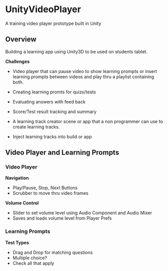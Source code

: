 # UnityVideoPlayer
A training video player prototype built in Unity

## Overview
Building a learning app using Unity3D to be used on students tablet.

**Challenges**
* Video player that can pause video to show learning prompts or insert learning prompts between videos and play thru a playlist containing both.

* Creating learning promts for quizs/tests

* Evaluating answers with feed back

* Score/Test result tracking and summary

* A learning track creator scene or app that a non programmer can use to create learning tracks.

* Inject learning tracks into build or app

## Video Player and Learning Prompts

### Video Player

**Navigation**
* Play/Pause, Stop, Next Buttons
* Scrubber to move thru video frames

**Volume Control**
* Slider to set volume level using Audio Component and Audio Mixer
* Saves and loads volume level from Player Prefs

### Learning Prompts

**Test Types**
* Drag and Drop for matching questions
* Multiple choice?
* Check all that apply


